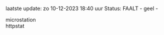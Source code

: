 laatste update: 
zo 10-12-2023 18:40   uur 
Status: FAALT - geel - 
<div class="service Y">microstation</div><div class="service G">httpstat</div>